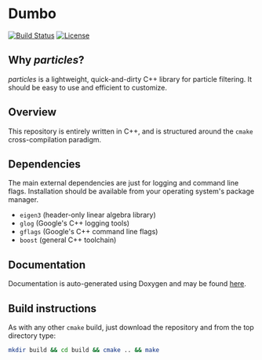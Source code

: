 # Dumbo
[![Build Status](https://travis-ci.org/dfridovi/dumbo.svg?branch=master)](https://travis-ci.org/dfridovi/particles)
[![License](https://img.shields.io/badge/license-BSD-blue.svg)](LICENSE)

## Why *particles*?
*particles* is a lightweight, quick-and-dirty C++ library for particle filtering. It should be easy to use and efficient to customize.

## Overview
This repository is entirely written in C++, and is structured around the `cmake` cross-compilation paradigm.

## Dependencies
The main external dependencies are just for logging and command line flags. Installation should be available from your operating system's package manager.
* `eigen3` (header-only linear algebra library)
* `glog` (Google's C++ logging tools)
* `gflags` (Google's C++ command line flags)
* `boost` (general C++ toolchain)

## Documentation
Documentation is auto-generated using Doxygen and may be found [here](https://dfridovi.github.io/particles/documentation/html/).

## Build instructions
As with any other `cmake` build, just download the repository and from the top directory type:

```bash
mkdir build && cd build && cmake .. && make
```
